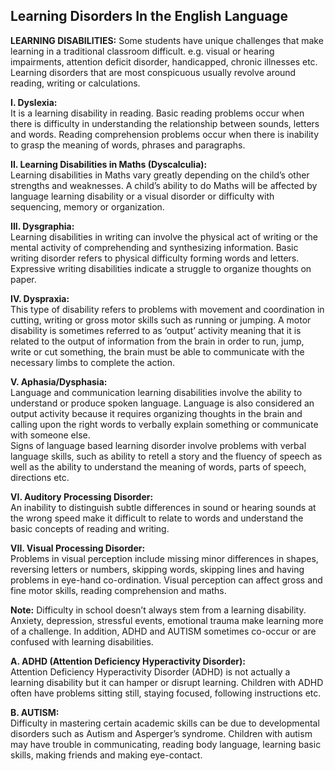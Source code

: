 ## Learning Disorders In the English Language

**LEARNING DISABILITIES:** Some students have unique challenges that make learning in a traditional classroom difficult. e.g. visual or hearing impairments, attention deficit disorder, handicapped, chronic illnesses etc. Learning disorders that are most conspicuous usually revolve around reading, writing or calculations.

**I. Dyslexia:**  
It is a learning disability in reading. Basic reading problems occur when there is difficulty in understanding the relationship between sounds, letters and words. Reading comprehension problems occur when there is inability to grasp the meaning of words, phrases and paragraphs.

**II. Learning Disabilities in Maths (Dyscalculia):**  
Learning disabilities in Maths vary greatly depending on the child’s other strengths and weaknesses. A child’s ability to do Maths will be affected by language learning disability or a visual disorder or difficulty with sequencing, memory or organization.

**III. Dysgraphia:**  
Learning disabilities in writing can involve the physical act of writing or the mental activity of comprehending and synthesizing information. Basic writing disorder refers to physical difficulty forming words and letters. Expressive writing disabilities indicate a struggle to organize thoughts on paper.

**IV. Dyspraxia:**  
This type of disability refers to problems with movement and coordination in cutting, writing or gross motor skills such as running or jumping. A motor disability is sometimes referred to as ‘output’ activity meaning that it is related to the output of information from the brain in order to run, jump, write or cut something, the brain must be able to communicate with the necessary limbs to complete the action.

**V. Aphasia/Dysphasia:**  
Language and communication learning disabilities involve the ability to understand or produce spoken language. Language is also considered an output activity because it requires organizing thoughts in the brain and calling upon the right words to verbally explain something or communicate with someone else.  
Signs of language based learning disorder involve problems with verbal language skills, such as ability to retell a story and the fluency of speech as well as the ability to understand the meaning of words, parts of speech, directions etc.

**VI. Auditory Processing Disorder:**  
An inability to distinguish subtle differences in sound or hearing sounds at the wrong speed make it difficult to relate to words and understand the basic concepts of reading and writing.

**VII. Visual Processing Disorder:**  
Problems in visual perception include missing minor differences in shapes, reversing letters or numbers, skipping words, skipping lines and having problems in eye-hand co-ordination. Visual perception can affect gross and fine motor skills, reading comprehension and maths.

**Note:** Difficulty in school doesn’t always stem from a learning disability. Anxiety, depression, stressful events, emotional trauma make learning more of a challenge. In addition, ADHD and AUTISM sometimes co-occur or are confused with learning disabilities.

**A. ADHD (Attention Deficiency Hyperactivity Disorder):**  
Attention Deficiency Hyperactivity Disorder (ADHD) is not actually a learning disability but it can hamper or disrupt learning. Children with ADHD often have problems sitting still, staying focused, following instructions etc.

**B. AUTISM:**  
Difficulty in mastering certain academic skills can be due to developmental disorders such as Autism and Asperger’s syndrome. Children with autism may have trouble in communicating, reading body language, learning basic skills, making friends and making eye-contact.



